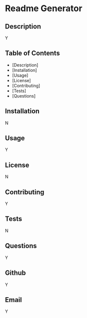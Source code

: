 # Readme Generator
  

## Description
Y

## Table of Contents
- [Description] 
- [Installation] 
- [Usage]
- [License] 
- [Contributing] 
- [Tests] 
- [Questions] 
            
## Installation
N

## Usage
Y

## License
N

## Contributing
Y

## Tests
N

## Questions
Y

## Github
Y

## Email
Y
